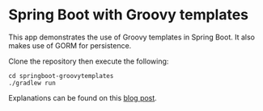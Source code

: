 # Spring Boot with Groovy templates

This app demonstrates the use of Groovy templates in Spring Boot. It also makes use of GORM for persistence.

Clone the repository then execute the following:

```
cd springboot-groovytemplates
./gradlew run
```

Explanations can be found on this [blog post](https://spring.io/blog/2014/05/28/using-the-innovative-groovy-template-engine-in-spring-boot).
